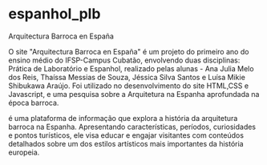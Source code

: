 # espanhol_plb

Arquitectura Barroca en España
 
O site "Arquitectura Barroca en España" é um projeto do primeiro ano do ensino médio do IFSP-Campus Cubatão, envolvendo duas disciplinas: Prática de Laboratório e Espanhol, realizado pelas alunas - Ana Julia Melo dos Reis, Thaíssa Messias de Souza, Jéssica Silva Santos e Luísa Mikie Shibukawa Araújo. Foi utilizado no desenvolvimento do site HTML,CSS e Javascript, e uma pesquisa sobre a Arquitetura na Espanha aprofundada na época barroca. 

é uma plataforma de informação que explora a história da arquitetura barroca na Espanha. Apresentando características, períodos, curiosidades e pontos turísticos, ele visa educar e engajar visitantes com conteúdos detalhados sobre um dos estilos artísticos mais importantes da história europeia.